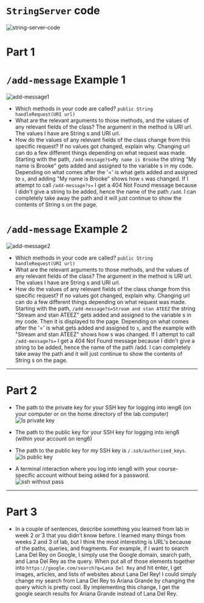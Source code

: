 # `StringServer` code
![string-server-code](https://github.com/brooke-tru/cse15l-lab-reports/assets/146862163/13d8814a-a28a-41c9-a9b4-9c328c743138)

# Part 1
# `/add-message` Example 1
![add-message1](https://github.com/brooke-tru/cse15l-lab-reports/assets/146862163/30b31aad-fb5d-4206-9861-b42f6c4bfd8e)
* Which methods in your code are called? `public String handleRequest(URI url)`
* What are the relevant arguments to those methods, and the values of any relevant fields of the class? The argument in the method is URI url. The values I have are String s and URI url.
* How do the values of any relevant fields of the class change from this specific request? If no values got changed, explain why. Changing url can do a few different things depending on what request was made. Starting with the path, `/add-message?s=My name is Brooke` the string "My name is Brooke" gets added and assigned to the variable s in my code. Depending on what comes after the '=' is what gets added and assigned to `s`, and adding "My name is Brooke" shows how `s` was changed. If I attempt to call `/add-message?s=` I get a 404 Not Found message because I didn't give a string to be added, hence the name of the path `/add`. I can completely take away the path and it will just continue to show the contents of String s on the page. 

# `/add-message` Example 2
![add-message2](https://github.com/brooke-tru/cse15l-lab-reports/assets/146862163/bed9c5f3-40bf-4669-8288-84014c0e9e2a)
* Which methods in your code are called? `public String handleRequest(URI url)`
* What are the relevant arguments to those methods, and the values of any relevant fields of the class? The argument in the method is URI url. The values I have are String s and URI url.
* How do the values of any relevant fields of the class change from this specific request? If no values got changed, explain why. Changing url can do a few different things depending on what request was made. Starting with the path, `/add-message?s=Stream and stan ATEEZ` the string "Stream and stan ATEEZ" gets added and assigned to the variable s in my code. Then it is displayed to the page. Depending on what comes after the '=' is what gets added and assigned to `s`, and the example with "Stream and stan ATEEZ" shows how s was changed. If I attempt to call `/add-message?s=` I get a 404 Not Found message because I didn't give a string to be added, hence the name of the path /add. I can completely take away the path and it will just continue to show the contents of String s on the page.

---
# Part 2
* The path to the private key for your SSH key for logging into ieng6 (on your computer or on the home directory of the lab computer)
![ls private key](https://github.com/brooke-tru/cse15l-lab-reports/assets/146862163/45825a07-248b-4f1c-a639-65f47ff8372f)

* The path to the public key for your SSH key for logging into ieng6 (within your account on ieng6)
* The path to the public key for my SSH key is `/.ssh/authorized_keys`.
![ls public key](https://github.com/brooke-tru/cse15l-lab-reports/assets/146862163/bd90ff8a-82d0-40b6-924b-1b9532a19364)

* A terminal interaction where you log into ieng6 with your course-specific account without being asked for a password.
![ssh without pass](https://github.com/brooke-tru/cse15l-lab-reports/assets/146862163/e1d353d0-5a43-4bb8-8214-74aa828ca551)

--- 
# Part 3
* In a couple of sentences, describe something you learned from lab in week 2 or 3 that you didn’t know before. I learned many things from weeks 2 and 3 of lab, but I think the most interesting is URL's because of the paths, queries, and fragments. For example, if I want to search Lana Del Rey on Google, I simply use the Google domain, search path, and Lana Del Rey as the query. When put all of those elements together into `https://google.com/search?q=Lana Del Rey` and hit enter, I get images, articles, and lists of websites about Lana Del Rey! I could simply change my search from Lana Del Rey to Ariana Grande by changing the query which is pretty cool. By implementing this change, I get the google search results for Ariana Grande instead of Lana Del Rey. 
